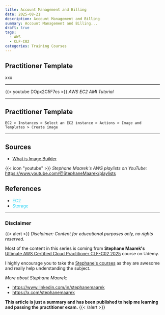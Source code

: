 ```yaml
---
title: Account Management and Billing
date: 2025-08-21
description: Account Management and Billing
summary: Account Management and Billing...
draft: true
tags:
  - AWS
  - CLF-C02
categories: Training Courses
---
```

## Practitioner Template

xxx

---

{{< youtube DOpx2C5F7cs >}}
_AWS EC2 AMI Tutorial_

---

## Practitioner Template

```AWSConsole
EC2 > Instances > Select an EC2 instance > Actions > Image and Templates > Create image
```

---
## Sources

- [What is Image Builder](https://docs.aws.amazon.com/imagebuilder/latest/userguide/what-is-image-builder.html)

{{< icon "youtube" >}} _Stephane Maarek's AWS playlists on YouTube:_ https://www.youtube.com/@StephaneMaarek/playlists
## References

- <font color=#27D3F5>EC2</font>
- <font color=#27D3F5>Storage</font>
---
### Disclaimer

{{< alert >}}
_Disclaimer: Content for educational purposes only, no rights reserved._

Most of the content in this series is coming from **Stephane Maarek's** [Ultimate AWS Certified Cloud Practitioner CLF-C02 2025](https://www.udemy.com/course/aws-certified-cloud-practitioner-new/) course on Udemy.

I highly encourage you to take the [Stephane's courses](https://www.udemy.com/user/stephane-maarek/) as they are awesome and really help understanding the subject.

_More about Stephane Maarek:_

- https://www.linkedin.com/in/stephanemaarek
- https://x.com/stephanemaarek

**This article is just a summary and has been published to help me learning and passing the practitioner exam.**
{{< /alert >}}
